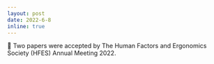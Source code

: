```yaml
---
layout: post
date: 2022-6-8
inline: true
---
```


:pushpin: Two papers were accepted by The Human Factors and Ergonomics Society (HFES) Annual Meeting 2022. 
